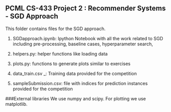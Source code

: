 ## PCML CS-433 Project 2 : Recommender Systems - SGD Approach

This folder contains files for the SGD approach. 

1. SGDapproach.ipynb: Ipython Notebook with all the work related to SGD including pre-processing, baseline cases, hyperparameter search, 

2. helpers.py: helper functions like loading data

3. plots.py: functions to generate plots similar to exercises

4. data_train.csv _: Training data provided for the competition

5. sampleSubmission.csv:  file with indices for prediction instances provided for the competition

###External libraries
	We use numpy and scipy. For plotting we use matplotlib.